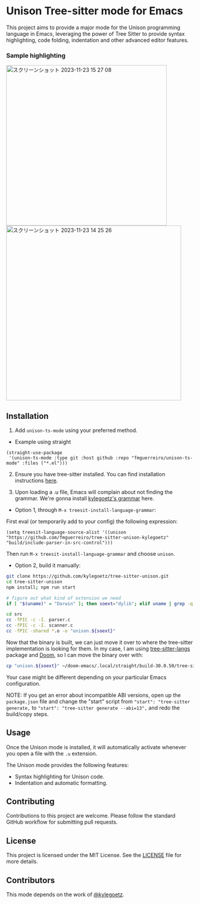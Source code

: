 # Unison Tree-sitter mode for Emacs

This project aims to provide a major mode for the Unison programming language in Emacs, leveraging the power of Tree Sitter to provide syntax highlighting, code folding, indentation and other advanced editor features.

### Sample highlighting

<img width="431" alt="スクリーンショット 2023-11-23 15 27 08" src="https://github.com/fmguerreiro/unison-ts-mode/assets/14042481/1ca84b2f-0cda-41d0-9885-6c3758fdd46c">

<img width="470" alt="スクリーンショット 2023-11-23 14 25 26" src="https://github.com/fmguerreiro/unison-ts-mode/assets/14042481/ee2a6bfd-eafc-4e7f-9ee8-c29797f3876b">

## Installation

1. Add `unison-ts-mode` using your preferred method.

- Example using straight

``` elisp
(straight-use-package
 '(unison-ts-mode :type git :host github :repo "fmguerreiro/unison-ts-mode" :files ("*.el")))
```

2. Ensure you have tree-sitter installed. You can find installation instructions [here](https://www.masteringemacs.org/article/how-to-get-started-tree-sitter).

3. Upon loading a .u file, Emacs will complain about not finding the grammar. 
We're gonna install [kylegoetz's grammar](https://github.com/kylegoetz/tree-sitter-unison) here. 

- Option 1, through `M-x treesit-install-language-grammar`:

First eval (or temporarily add to your config) the following expression:

``` elisp
(setq treesit-language-source-alist '((unison "https://github.com/fmguerreiro/tree-sitter-unison-kylegoetz" "build/include-parser-in-src-control")))
```

Then run `M-x treesit-install-language-grammar` and choose `unison`.

- Option 2, build it manually:

``` sh
git clone https://github.com/kylegoetz/tree-sitter-unison.git
cd tree-sitter-unison
npm install; npm run start

# figure out what kind of extension we need
if [ "$(uname)" = "Darwin" ]; then soext="dylib"; elif uname | grep -q "MINGW" > /dev/null; then soext="dll"; else soext="so"; fi

cd src
cc -fPIC -c -I. parser.c
cc -fPIC -c -I. scanner.c
cc -fPIC -shared *.o -o "unison.${soext}"
```

Now that the binary is built, we can just move it over to where the tree-sitter implementation is looking for them.
In my case, I am using [tree-sitter-langs](https://github.com/emacs-tree-sitter/tree-sitter-langs) package and [Doom](https://github.com/doomemacs/doomemacs), so I can move the binary over with:

``` sh
cp "unison.${soext}" ~/doom-emacs/.local/straight/build-30.0.50/tree-sitter-langs/bin
```

Your case might be different depending on your particular Emacs configuration.

NOTE: If you get an error about incompatible ABI versions, open up the `package.json` file and change the "start" script from `"start": "tree-sitter generate,` to `"start": "tree-sitter generate --abi=13",` and redo the build/copy steps.

## Usage

Once the Unison mode is installed, it will automatically activate whenever you open a file with the `.u` extension.

The Unison mode provides the following features:
- Syntax highlighting for Unison code.
- Indentation and automatic formatting.

## Contributing

Contributions to this project are welcome. Please follow the standard GitHub workflow for submitting pull requests.

## License

This project is licensed under the MIT License. See the [LICENSE](LICENSE) file for more details.

## Contributors

This mode depends on the work of [@kylegoetz](https://github.com/kylegoetz/tree-sitter-unison).
